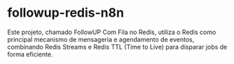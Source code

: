 # followup-redis-n8n
Este projeto, chamado FollowUP Com Fila no Redis, utiliza o Redis como principal mecanismo de mensageria e agendamento de eventos, combinando Redis Streams e Redis TTL (Time to Live) para disparar jobs de forma eficiente. 
